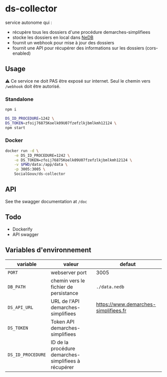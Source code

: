 # ds-collector

service autonome qui :

- récupère tous les dossiers d'une procédure demarches-simplifiees
- stocke les dossiers en local dans [NeDB](https://github.com/louischatriot/nedb)
- fournit un webhook pour mise à jour des dossiers
- fournit une API pour récupérer des informations sur les dossiers (cors-enabled)

## Usage

⚠ Ce service ne doit PAS être exposé sur internet. Seul le chemin vers `/webhook` doit être autorisé.

### Standalone

```sh
npm i

DS_ID_PROCEDURE=1242 \
DS_TOKEN=zfoij76875Koelk09U07fzefzlkjbmlkmh12124 \
npm start
```

### Docker

```sh
docker run -d \
    -e DS_ID_PROCEDURE=1242 \
    -e DS_TOKEN=zfoij76875Koelk09U07fzefzlkjbmlkmh12124 \
    -v $PWD/data:/app/data \
    -p 3005:3005 \
    SocialGouv/ds-collector
```

## API

See the swagger documentation at `/doc`

## Todo

- Dockerify
- API swagger

## Variables d'environnement

| variable          | valeur                                               | defaut                               |
| ----------------- | ---------------------------------------------------- | ------------------------------------ |
| `PORT`            | webserver port                                       | 3005                                 |
| `DB_PATH`         | chemin vers le fichier de persistance                | `./data.nedb`                        |
| `DS_API_URL`      | URL de l'API demarches-simplifiees                   | https://www.demarches-simplifiees.fr |
| `DS_TOKEN`        | Token API demarches-simplifiees                      |
| `DS_ID_PROCEDURE` | ID de la procédure demarches-simplifiees à récupérer |
